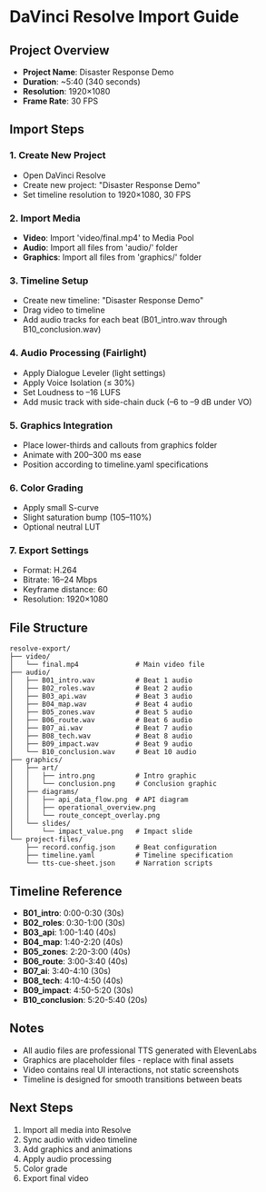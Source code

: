 # DaVinci Resolve Import Guide

## Project Overview
- **Project Name**: Disaster Response Demo
- **Duration**: ~5:40 (340 seconds)
- **Resolution**: 1920×1080
- **Frame Rate**: 30 FPS

## Import Steps

### 1. Create New Project
- Open DaVinci Resolve
- Create new project: "Disaster Response Demo"
- Set timeline resolution to 1920×1080, 30 FPS

### 2. Import Media
- **Video**: Import 'video/final.mp4' to Media Pool
- **Audio**: Import all files from 'audio/' folder
- **Graphics**: Import all files from 'graphics/' folder

### 3. Timeline Setup
- Create new timeline: "Disaster Response Demo"
- Drag video to timeline
- Add audio tracks for each beat (B01_intro.wav through B10_conclusion.wav)

### 4. Audio Processing (Fairlight)
- Apply Dialogue Leveler (light settings)
- Apply Voice Isolation (≤ 30%)
- Set Loudness to –16 LUFS
- Add music track with side-chain duck (–6 to –9 dB under VO)

### 5. Graphics Integration
- Place lower-thirds and callouts from graphics folder
- Animate with 200–300 ms ease
- Position according to timeline.yaml specifications

### 6. Color Grading
- Apply small S-curve
- Slight saturation bump (105–110%)
- Optional neutral LUT

### 7. Export Settings
- Format: H.264
- Bitrate: 16–24 Mbps
- Keyframe distance: 60
- Resolution: 1920×1080

## File Structure
```
resolve-export/
├── video/
│   └── final.mp4              # Main video file
├── audio/
│   ├── B01_intro.wav          # Beat 1 audio
│   ├── B02_roles.wav          # Beat 2 audio
│   ├── B03_api.wav            # Beat 3 audio
│   ├── B04_map.wav            # Beat 4 audio
│   ├── B05_zones.wav          # Beat 5 audio
│   ├── B06_route.wav          # Beat 6 audio
│   ├── B07_ai.wav             # Beat 7 audio
│   ├── B08_tech.wav           # Beat 8 audio
│   ├── B09_impact.wav         # Beat 9 audio
│   └── B10_conclusion.wav     # Beat 10 audio
├── graphics/
│   ├── art/
│   │   ├── intro.png          # Intro graphic
│   │   └── conclusion.png     # Conclusion graphic
│   ├── diagrams/
│   │   ├── api_data_flow.png  # API diagram
│   │   ├── operational_overview.png
│   │   └── route_concept_overlay.png
│   └── slides/
│       └── impact_value.png   # Impact slide
└── project-files/
    ├── record.config.json     # Beat configuration
    ├── timeline.yaml          # Timeline specification
    └── tts-cue-sheet.json     # Narration scripts
```

## Timeline Reference
- **B01_intro**: 0:00-0:30 (30s)
- **B02_roles**: 0:30-1:00 (30s)
- **B03_api**: 1:00-1:40 (40s)
- **B04_map**: 1:40-2:20 (40s)
- **B05_zones**: 2:20-3:00 (40s)
- **B06_route**: 3:00-3:40 (40s)
- **B07_ai**: 3:40-4:10 (30s)
- **B08_tech**: 4:10-4:50 (40s)
- **B09_impact**: 4:50-5:20 (30s)
- **B10_conclusion**: 5:20-5:40 (20s)

## Notes
- All audio files are professional TTS generated with ElevenLabs
- Graphics are placeholder files - replace with final assets
- Video contains real UI interactions, not static screenshots
- Timeline is designed for smooth transitions between beats

## Next Steps
1. Import all media into Resolve
2. Sync audio with video timeline
3. Add graphics and animations
4. Apply audio processing
5. Color grade
6. Export final video

